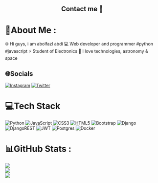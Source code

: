 <h2 align="center">Contact me 🤙</h2>

# 💫About Me :
🌐 Hi guys, i am abolfazl abdi
💻 Web developer and programmer #python #javascript
⚡ Student of Electronics
🚀 I love technologies, astronomy & space

## 🌐Socials
[![Instagram](https://img.shields.io/badge/Instagram-%23E4405F.svg?logo=Instagram&logoColor=white)](https://instagram.com/abolfazl_._abdi) [![Twitter](https://img.shields.io/badge/Twitter-%231DA1F2.svg?logo=Twitter&logoColor=white)](https://twitter.com/AbolfazlAbdiDev) 

# 💻Tech Stack
![Python](https://img.shields.io/badge/python-3670A0?style=for-the-badge&logo=python&logoColor=ffdd54) ![JavaScript](https://img.shields.io/badge/javascript-%23323330.svg?style=for-the-badge&logo=javascript&logoColor=%23F7DF1E) ![CSS3](https://img.shields.io/badge/css3-%231572B6.svg?style=for-the-badge&logo=css3&logoColor=white) ![HTML5](https://img.shields.io/badge/html5-%23E34F26.svg?style=for-the-badge&logo=html5&logoColor=white) ![Bootstrap](https://img.shields.io/badge/bootstrap-%23563D7C.svg?style=for-the-badge&logo=bootstrap&logoColor=white) ![Django](https://img.shields.io/badge/django-%23092E20.svg?style=for-the-badge&logo=django&logoColor=white) ![DjangoREST](https://img.shields.io/badge/DJANGO-REST-ff1709?style=for-the-badge&logo=django&logoColor=white&color=ff1709&labelColor=gray) ![JWT](https://img.shields.io/badge/JWT-black?style=for-the-badge&logo=JSON%20web%20tokens) ![Postgres](https://img.shields.io/badge/postgres-%23316192.svg?style=for-the-badge&logo=postgresql&logoColor=white) ![Docker](https://img.shields.io/badge/docker-%230db7ed.svg?style=for-the-badge&logo=docker&logoColor=white)
# 📊GitHub Stats :
![](https://github-readme-stats.vercel.app/api?username=AbolfazlAbdi48&theme=nightowl&hide_border=false&include_all_commits=true&count_private=false)<br/>
![](https://github-readme-streak-stats.herokuapp.com/?user=AbolfazlAbdi48&theme=nightowl&hide_border=false)<br/>
![](https://github-readme-stats.vercel.app/api/top-langs/?username=AbolfazlAbdi48&theme=nightowl&hide_border=false&include_all_commits=true&count_private=false&layout=compact)
